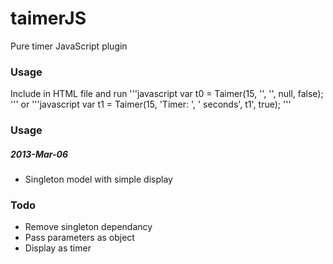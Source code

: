 taimerJS
========

Pure timer JavaScript plugin

### Usage

Include in HTML file and run
'''javascript
var t0 = Taimer(15, '', '', null, false);
'''
or 
'''javascript
var t1 = Taimer(15, 'Timer: ', ' seconds', t1', true);
'''

### Usage
##### 2013-Mar-06
- Singleton model with simple display

### Todo
- Remove singleton dependancy
- Pass parameters as object
- Display as timer